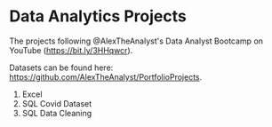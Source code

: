 # Data Analytics Projects
The projects following @AlexTheAnalyst's Data Analyst Bootcamp on YouTube (https://bit.ly/3HHqwcr).

Datasets can be found here: https://github.com/AlexTheAnalyst/PortfolioProjects.

1. Excel
2. SQL Covid Dataset
3. SQL Data Cleaning
